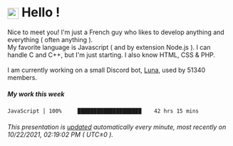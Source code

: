 # <img src="https://64.media.tumblr.com/a77fe63f35eafbe14be38765babf1cb2/ec4eb63d77592970-8f/s1280x1920/cb3343c17d8b4e6010ca747520d078d3dba9ac25.gif" style="vertical-align:middle" width="25px"> Hello !
Nice to meet you! I'm just a French guy who likes to develop anything and everything ( often anything ). <br/>My favorite language is Javascript ( and by extension Node.js ). I can handle C and C++, but I'm just starting. I also know HTML, CSS & PHP.<br/><br/>
I am currently working on a small Discord bot, [Luna](https://github.com/Asgarrrr/Luna), used by 51340 members.<br/>
##### My work this week<br/>
```
JavaScript │ 100%     ████████████████████    42 hrs 15 mins
```
###### This presentation is [updated](https://github.com/Asgarrrr) automatically every minute, most recently on 10/22/2021, 02:19:02 PM ( UTC±0 ).